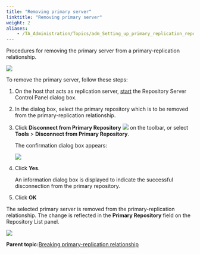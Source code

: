 ```yaml
--- 
title: "Removing primary server"
linktitle: "Removing primary server"
weight: 2
aliases: 
    - /TA_Administration/Topics/adm_Setting_up_primary_replication_repository_2.html
---
```


Procedures for removing the primary server from a primary-replication relationship.

![](/images//Images/Replication_primary_relationship_3.png)

To remove the primary server, follow these steps:

1.  On the host that acts as replication server, [start](Repo_server_management_launching.html) the Repository Server Control Panel dialog box.

2.  In the dialog box, select the primary repository which is to be removed from the primary-replication relationship.

3.  Click **Disconnect from Primary Repository** ![](/images//Images/btn_break_primary_server.png) on the toolbar, or select **Tools** \> **Disconnect from Primary Repository**.

    The confirmation dialog box appears:

    ![](/images//Images/admin_RS_dlg_remove_PrimaryRepo.png)

4.  Click **Yes**.

    An information dialog box is displayed to indicate the successful disconnection from the primary repository.

5.  Click **OK**


The selected primary server is removed from the primary-replication relationship. The change is reflected in the **Primary Repository** field on the Repository List panel.

![](/images//Images/Replication_primary_relationship_4.png)

**Parent topic:**[Breaking primary-replication relationship](/TA_Administration/Topics/adm_Removing_primary_repication_repository_main.html)

